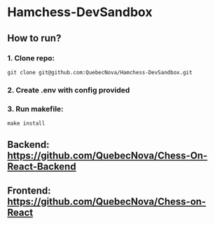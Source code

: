 # Hamchess-DevSandbox

## How to run?

### 1. Clone repo:
```
git clone git@github.com:QuebecNova/Hamchess-DevSandbox.git
```

### 2. Create .env with config provided

### 3. Run makefile:
```
make install
```

## Backend: https://github.com/QuebecNova/Chess-On-React-Backend
## Frontend: https://github.com/QuebecNova/Chess-on-React
